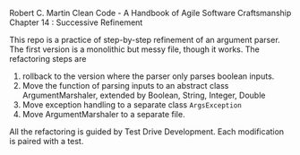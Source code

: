 Robert C. Martin Clean Code - A Handbook of Agile Software Craftsmanship Chapter 14 : Successive Refinement

This repo is a practice of step-by-step refinement of an argument parser. The first version is a monolithic but messy file, though it works. The refactoring steps are

1. rollback to the version where the parser only parses boolean inputs.
1. Move the function of parsing inputs to an abstract class ArgumentMarshaler, extended by Boolean, String, Integer, Double
1. Move exception handling to a separate class `ArgsException`
1. Move ArgumentMarshaler to a separate file.

All the refactoring is guided by Test Drive Development. Each modification is paired with a test.
